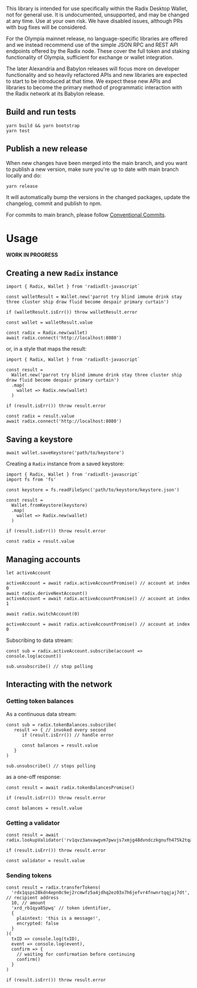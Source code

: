 
This library is intended for use specifically within the Radix Desktop Wallet, not for general use. It is undocumented, unsupported, and may be changed at any time. Use at your own risk.  We have disabled issues, although PRs with bug fixes will be considered.

For the Olympia mainnet release, no language-specific libraries are offered and we instead recommend use of the simple JSON RPC and REST API endpoints offered by the Radix node. These cover the full token and staking functionality of Olympia, sufficient for exchange or wallet integration.

The later Alexandria and Babylon releases will focus more on developer functionality and so heavily refactored APIs and new libraries are expected to start to be introduced at that time. We expect these new APIs and libraries to become the primary method of programmatic interaction with the Radix network at its Babylon release.

## Build and run tests

```
yarn build && yarn bootstrap
yarn test
```

## Publish a new release

When new changes have been merged into the main branch, and you want to publish a new version, make sure you're up to date with main branch locally and do:

```
yarn release
```

It will automatically bump the versions in the changed packages, update the changelog, commit and publish to npm.

For commits to main branch, please follow [Conventional Commits](https://www.conventionalcommits.org/en/v1.0.0/).


# Usage
**WORK IN PROGRESS**

## Creating a new `Radix` instance

```
import { Radix, Wallet } from 'radixdlt-javascript` 

const walletResult = Wallet.new('parrot try blind immune drink stay three cluster ship draw fluid become despair primary curtain')

if (walletResult.isErr()) throw walletResult.error

const wallet = walletResult.value

const radix = Radix.new(wallet)
await radix.connect('http://localhost:8080')
```

or, in a style that maps the result:

```
import { Radix, Wallet } from 'radixdlt-javascript` 

const result =
  Wallet.new('parrot try blind immune drink stay three cluster ship draw fluid become despair primary curtain')
  .map(
    wallet => Radix.new(wallet)
  )

if (result.isErr()) throw result.error

const radix = result.value
await radix.connect('http://localhost:8080')
```


## Saving a keystore

```
await wallet.saveKeystore('path/to/keystore')
```


Creating a `Radix` instance from a saved keystore:

```
import { Radix, Wallet } from 'radixdlt-javascript`
import fs from 'fs'

const keystore = fs.readFileSync('path/to/keystore/keystore.json')

const result =
  Wallet.fromKeystore(keystore)
  .map(
    wallet => Radix.new(wallet)
  )

if (result.isErr()) throw result.error

const radix = result.value
```


## Managing accounts

```
let activeAccount

activeAccount = await radix.activeAccountPromise() // account at index 0
await radix.deriveNextAccount()
activeAccount = await radix.activeAccountPromise() // account at index 1

await radix.switchAccount(0)

activeAccount = await radix.activeAccountPromise() // account at index 0
```

Subscribing to data stream:

```
const sub = radix.activeAccount.subscribe(account => console.log(account))

sub.unsubscribe() // stop polling
```


## Interacting with the network

### Getting token balances

As a continuous data stream:

```
const sub = radix.tokenBalances.subscribe(
   result => { // invoked every second
      if (result.isErr()) // handle error

      const balances = result.value
   }
)

sub.unsubscribe() // stops polling
```

as a one-off response:

```
const result = await radix.tokenBalancesPromise()

if (result.isErr()) throw result.error

const balances = result.value
```

### Getting a validator

```
const result = await radix.lookupValidator('rv1qvz3anvawgvm7pwvjs7xmjg48dvndczkgnufh475k2tqa2vm5c6cq4mrz0p')

if (result.isErr()) throw result.error

const validator = result.value
```

### Sending tokens

```
const result = radix.transferTokens(
  'rdx1qsps28kdn4epn0c9ej2rcmwfz5a4jdhq2ez03x7h6jefvr4fnwnrtqqjaj7dt', // recipient address
  10, // amount
  'xrd_rb1qya85pwq' // token identifier,
  {
    plaintext: 'this is a message!',
    encrypted: false
  }
)(
  txID => console.log(txID),
  event => console.log(event),
  confirm => {
    // waiting for confirmation before continuing
    confirm()
  }
)

if (result.isErr()) throw result.error
```





